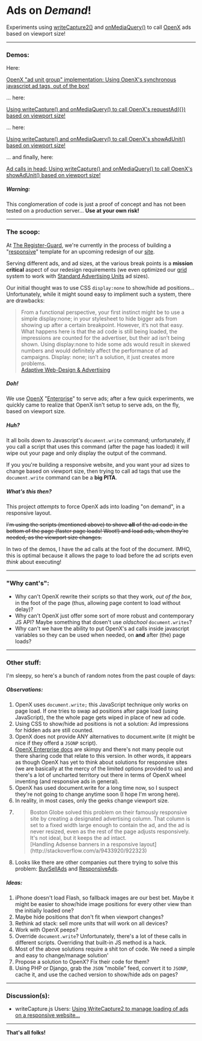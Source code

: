 # Ads on _Demand_!

Experiments using [writeCapture2()](https://github.com/iamnoah/writeCapture/tree/writeCapture2) and [onMediaQuery()](https://github.com/JoshBarr/js-media-queries) to call [OpenX](http://www.openx.com) ads based on viewport size!

---

### Demos:

Here:

[OpenX "ad unit group" implementation: Using OpenX's synchronous javascript ad tags, out of the box!](http://registerguard.github.com/ads-on-demand/demo/demo1.html)

... here:

[Using writeCapture() and onMediaQuery() to call OpenX's requestAd({}) based on viewport size!](http://registerguard.github.com/ads-on-demand/demo/demo1.html)

... here:

[Using writeCapture() and onMediaQuery() to call OpenX's showAdUnit() based on viewport size!](http://registerguard.github.com/ads-on-demand/demo/demo2.html)

... and finally, here:

[Ad calls in head: Using writeCapture() and onMediaQuery() to call OpenX's showAdUnit() based on viewport size!](http://registerguard.github.com/ads-on-demand/demo/demo3.html)

##### Warning:

This conglomeration of code is just a proof of concept and has not been tested on a production server... **Use at your own risk!**

---

### The scoop:

At [The Register-Guard](http://www.registerguard.com), we're currently in the process of building a "[responsive](http://en.wikipedia.org/wiki/Responsive_Web_Design)" template for an upcoming redesign of our [site](http://www.registerguard.com).

Serving different ads, and ad sizes, at the various break points is a **mission critical** aspect of our redesign requirements (we even optimized our [grid](https://github.com/registerguard/newsstand) system to work with [Standard Advertising Units](http://www.iab.net/ad_unit) ad sizes). 

Our initial thought was to use CSS `display:none` to show/hide ad positions… Unfortunately, while it might sound easy to impliment such a system, there are drawbacks:

> From a functional perspective, your first instinct might be to use a simple display:none; in your stylesheet to hide bigger ads from showing up after a certain breakpoint. However, it’s not that easy.  
> What happens here is that the ad code is still being loaded, the impressions are counted for the advertiser, but their ad isn’t being shown. Using display:none to hide some ads would result in skewed numbers and would definitely affect the performance of ad campaigns. Display: none; isn’t a solution, it just creates more problems.  
> [Adaptive Web-Design & Advertising](http://blog.buysellads.com/2012/01/adaptive-web-design-advertising/)

##### Doh!
 
We use [OpenX](http://www.openx.com) "[Enterprise](http://openx.com/support/log-in)" to serve ads; after a few quick experiments, we quickly came to realize that OpenX isn't setup to serve ads, on the fly, based on viewport size.

##### Huh?

It all boils down to Javascript's `document.write` command; unfortunately, if you call a script that uses this command (after the page has loaded) it will wipe out your page and only display the output of the command.

If you you're building a responsive website, and you want your ad sizes to change based on viewport size, then trying to call ad tags that use the `document.write` command can be a **big PITA**.

##### What's this then?

This project *attempts* to force OpenX ads into loading "on demand", in a responsive layout.

~~I'm using the scripts (mentioned above) to shove **all** of the ad code in the bottom of the page (faster page loads! Woot!) and load ads, when they're needed, as the viewport size changes.~~

In two of the demos, I have the ad calls at the foot of the document. IMHO, this is optimal because it allows the page to load before the ad scripts even *think* about executing!

---

### "Why cant's":

* Why can't OpenX rewrite their scripts so that they work, *out of the box*, in the foot of the page (thus, allowing page content to load without delay)?
* Why can't OpenX just offer some sort of more robust and contemporary JS API? Maybe something that dosen't use *oldschool* `document.writes`?
* Why can't we have the ability to put OpenX's ad calls inside javascript variables so they can be used when needed, on **and** after (the) page loads?

---

### Other stuff:

I'm sleepy, so here's a bunch of random notes from the past couple of days:

##### Observations:

1. OpenX uses `document.write;` this JavaScript technique only works on page load. If one tries to swap ad positions after page load (using JavaScript), the the whole page gets wiped in place of new ad code.
1. Using CSS to show/hide ad positions is not a solution: Ad impressions for hidden ads are still counted.
1. OpenX does not provide ANY alternatives to document.write (it might be nice if they offerd a `JSONP` script).
1. [OpenX Enterprise docs](http://www.openx.com/docs/openx_help_center/content/gettingstarted.html) are skimpy and there's not many people out there sharing code that relate to this version. In other words, it appears as though OpenX has yet to think about solutions for responsive sites (we are basically at the mercy of the limited options provided to us) and there's a lot of uncharted territory out there in terms of OpenX wheel inventing (and responsive ads in general). 
1. OpenX has used document.write for a long time now, so I suspect they're not going to change anytime soon (I hope I'm wrong here).
1. In reality, in most cases, only the geeks change viewport size. 
1. <blockquote>Boston Globe solved this problem on their famously responsive site by creating a designated advertising column. That column is set to a fixed width large enough to contain the ad, and the ad is never resized, even as the rest of the page adjusts responsively. It's not ideal, but it keeps the ad intact.<br>[Handling Adsense banners in a responsive layout](http://stackoverflow.com/a/9433920/922323)</blockquote>
1. Looks like there are other companies out there trying to solve this problem: [BuySellAds](http://buysellads.com/publishers/pro) and [ResponsiveAds](http://responsiveads.com/).

##### Ideas:

1. iPhone doesn't load Flash, so fallback images are our best bet. Maybe it might be easier to show/hide image positions for every other view than the initially loaded one?
1. Maybe hide positions that don't fit when viewport changes?
1. Rethink ad stack: sell more units that will work on all devices?
1. Work with OpenX peeps?
1. Override `document.write`? Unfortunately, there's a lot of these calls in different scripts. Overriding that built-in JS method is a hack. 
1. Most of the above solutions require a shit ton of code. We need a simple and easy to change/manage solution'
1. Propose a solution to OpenX? Fix their code for them?
1. Using PHP or Django, grab the `JSON` "mobile" feed, convert it to `JSONP`, cache it, and use the cached version to show/hide ads on pages?

---

### Discussion(s):

* writeCapture.js Users: [Using WriteCapture2 to manage loading of ads on a responsive website...](http://rgne.ws/O3kJuU)

---

**That's all folks!**